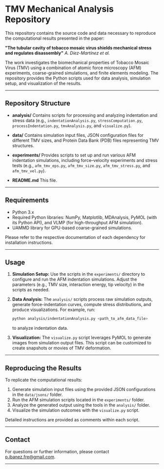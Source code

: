# TMV Mechanical Analysis Repository

This repository contains the source code and data necessary to reproduce the computational results presented in the paper:

**"The tubular cavity of tobacco mosaic virus shields mechanical stress and regulates disassembly"**
*A. Díez-Martínez et al.*

The work investigates the biomechanical properties of Tobacco Mosaic Virus (TMV) using a combination of atomic force microscopy (AFM) experiments, coarse-grained simulations, and finite elements modeling. The repository provides the Python scripts used for data analysis, simulation setup, and visualization of the results.

---

## Repository Structure

- **analysis/**
  Contains scripts for processing and analyzing indentation and stress data (e.g., `indentationAnalysis.py`, `stressComputation.py`, `processIndentation.py`, `tmvAnalysis.py`, and `visualize.py`).

- **data/**
  Contains simulation input files, JSON configuration files for different TMV sizes, and Protein Data Bank (PDB) files representing TMV structures.

- **experiments/**
  Provides scripts to set up and run various AFM indentation simulations, including force–velocity experiments and stress tests (e.g., `afm_tmv_eps.py`, `afm_tmv_size.py`, `afm_tmv_stress.py`, and `afm_tmv_vel.py`).

- **README.md**
  This file.

---

## Requirements

- Python 3.x
- Required Python libraries: NumPy, Matplotlib, MDAnalysis, PyMOL (with its Python API), and VLMP (for high-throughput AFM simulation).
- UAMMD library for GPU-based coarse-grained simulations.

Please refer to the respective documentation of each dependency for installation instructions.

---

## Usage

1. **Simulation Setup:**
   Use the scripts in the `experiments/` directory to configure and run the AFM indentation simulations. Adjust the parameters (e.g., TMV size, interaction energy, tip velocity) in the scripts as needed.

2. **Data Analysis:**
   The `analysis/` scripts process raw simulation outputs, generate force-indentation curves, compute stress distributions, and produce visualizations. For example, run:
   ```bash
   python analysis/indentationAnalysis.py <path_to_afm_data_file>
   ```
   to analyze indentation data.

3. **Visualization:**
   The `visualize.py` script leverages PyMOL to generate images from simulation output files. This script can be customized to create snapshots or movies of TMV deformation.

---

## Reproducing the Results

To replicate the computational results:

1. Generate simulation input files using the provided JSON configurations in the `data/jsons/` folder.
2. Run the AFM simulation scripts located in the `experiments/` folder.
3. Analyze the generated output using the tools in the `analysis/` folder.
4. Visualize the simulation outcomes with the `visualize.py` script.

Detailed instructions are provided as comments within each script.

---

## Contact

For questions or further information, please contact [p.ibanez.fre@gmail.com](mailto:p.ibanez.fre@gmail.com).

---
